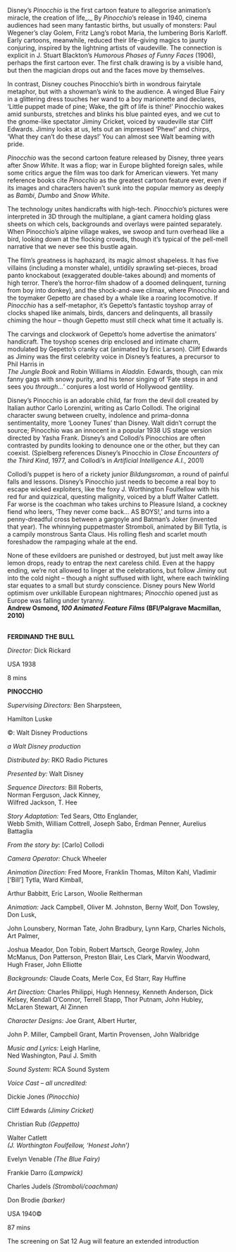 
Disney’s _Pinocchio_ is the first cartoon feature to allegorise animation’s miracle, the creation of life_._ By _Pinocchio_’s release in 1940, cinema audiences had seen many fantastic births, but usually of monsters: Paul Wegener’s clay Golem, Fritz Lang’s robot Maria, the lumbering Boris Karloff. Early cartoons, meanwhile, reduced their life-giving magics to jaunty conjuring, inspired by the lightning artists of vaudeville. The connection is explicit in J. Stuart Blackton’s _Humorous Phases of Funny Faces_ (1906), perhaps the first cartoon ever. The first chalk drawing is by a visible hand, but then the magician drops out and the faces move by themselves.

In contrast, Disney couches Pinocchio’s birth in wondrous fairytale metaphor, but with a showman’s wink to the audience. A winged Blue Fairy in a glittering dress touches her wand to a boy marionette and declares, ‘Little puppet made of pine; Wake, the gift of life is thine!’ Pinocchio wakes amid sunbursts, stretches and blinks his blue painted eyes, and we cut to the gnome-like spectator Jiminy Cricket, voiced by vaudeville star Cliff Edwards. Jiminy looks at us, lets out an impressed ‘Phew!’ and chirps, ‘What they can’t do these days!’ You can almost see Walt beaming with pride.

_Pinocchio_ was the second cartoon feature released by Disney, three years after _Snow White_. It was a flop; war in Europe blighted foreign sales, while some critics argue the film was too dark for American viewers. Yet many reference books cite _Pinocchio_ as the greatest cartoon feature ever, even if its images and characters haven’t sunk into the popular memory as deeply as _Bambi_, _Dumbo_ and _Snow White_.

The technology unites handicrafts with high-tech. _Pinocchio_’s pictures were interpreted in 3D through the multiplane, a giant camera holding glass sheets on which cels, backgrounds and overlays were painted separately. When Pinocchio’s alpine village wakes, we swoop and turn overhead like a bird, looking down at the flocking crowds, though it’s typical of the pell-mell narrative that we never see this bustle again.

The film’s greatness is haphazard, its magic almost shapeless. It has five villains (including a monster whale), untidily sprawling set-pieces, broad panto knockabout (exaggerated double-takes abound) and moments of high terror. There’s the horror-film shadow of a doomed delinquent, turning from boy into donkey), and the shock-and-awe climax, where Pinocchio and the toymaker Gepetto are chased by a whale like a roaring locomotive. If _Pinocchio_ has a self-metaphor, it’s Gepetto’s fantastic toyshop array of clocks shaped like animals, birds, dancers and delinquents, all brassily chiming the hour – though Gepetto must still check what time it actually is.

The carvings and clockwork of Gepetto’s home advertise the animators’ handicraft. The toyshop scenes drip enclosed and intimate charm, modulated by Gepetto’s cranky cat (animated by Eric Larson). Cliff Edwards as Jiminy was the first celebrity voice in Disney’s features, a precursor to Phil Harris in  
_The Jungle Book_ and Robin Williams in _Aladdin._ Edwards, though, can mix fanny gags with snowy purity, and his tenor singing of ‘Fate steps in and sees you _through…_’ conjures a lost world of Hollywood gentility.

Disney’s Pinocchio is an adorable child, far from the devil doll created by Italian author Carlo Lorenzini, writing as Carlo Collodi. The original character swung between cruelty, indolence and prima-donna sentimentality, more ‘Looney Tunes’ than Disney. Walt didn’t corrupt the source; Pinocchio was an innocent in a popular 1938 US stage version directed by Yasha Frank. Disney’s and Collodi’s Pinocchios are often contrasted by pundits looking to denounce one or the other, but they can coexist. (Spielberg references Disney’s Pinocchio in _Close Encounters of the Third Kind_, 1977, and Collodi’s in _Artificial Intelligence A.I._, 2001)

Collodi’s puppet is hero of a rickety junior _Bildungsroman_, a round of painful falls and lessons. Disney’s Pinocchio just needs to become a real boy to escape wicked exploiters, like the foxy J. Worthington Foulfellow with his red fur and quizzical, questing malignity, voiced by a bluff Walter Catlett. Far worse is the coachman who takes urchins to Pleasure Island, a cockney fiend who leers, ‘They never come back… AS BOYS!,’ and turns into a penny-dreadful cross between a gargoyle and Batman’s Joker (invented that year). The whinnying puppetmaster Stromboli, animated by Bill Tytla, is a campily monstrous Santa Claus. His rolling flesh and scarlet mouth foreshadow the rampaging whale at the end.

None of these evildoers are punished or destroyed, but just melt away like lemon drops, ready to entrap the next careless child. Even at the happy ending, we’re not allowed to linger at the celebrations, but follow Jiminy out into the cold night – though a night suffused with light, where each twinkling star equates to a small but sturdy conscience. Disney pours New World optimism over unkillable European nightmares; _Pinocchio_ opened just as Europe was falling under tyranny.  
**Andrew Osmond, _100 Animated Feature Films_ (BFI/Palgrave Macmillan, 2010)**
<br><br>

**FERDINAND THE BULL**<br>

_Director:_ Dick Rickard<br>

USA 1938<br>

8 mins

**PINOCCHIO**<br>

_Supervising Directors:_ Ben Sharpsteen,

Hamilton Luske<br>

©: Walt Disney Productions<br>

_a Walt Disney production_<br>

_Distributed by:_ RKO Radio Pictures<br>

_Presented by:_ Walt Disney<br>

_Sequence Directors:_ Bill Roberts,  
Norman Ferguson, Jack Kinney,  
Wilfred Jackson, T. Hee<br>

_Story Adaptation:_ Ted Sears, Otto Englander,  
Webb Smith, William Cottrell, Joseph Sabo, Erdman Penner, Aurelius Battaglia<br>

_From the story by:_ [Carlo] Collodi<br>

_Camera Operator:_ Chuck Wheeler<br>

_Animation Direction:_ Fred Moore, Franklin Thomas, Milton Kahl, Vladimir [‘Bill’] Tytla, Ward Kimball,

Arthur Babbitt, Eric Larson, Woolie Reitherman<br>

_Animation:_ Jack Campbell, Oliver M. Johnston, Berny Wolf, Don Towsley, Don Lusk,

John Lounsbery, Norman Tate, John Bradbury, Lynn Karp, Charles Nichols, Art Palmer,

Joshua Meador, Don Tobin, Robert Martsch, George Rowley, John McManus, Don Patterson, Preston Blair, Les Clark, Marvin Woodward,  
Hugh Fraser, John Elliotte<br>

_Backgrounds:_ Claude Coats, Merle Cox, Ed Starr, Ray Huffine<br>

_Art Direction:_ Charles Philippi, Hugh Hennesy, Kenneth Anderson, Dick Kelsey, Kendall O’Connor, Terrell Stapp, Thor Putnam, John Hubley,  
McLaren Stewart, Al Zinnen<br>

_Character Designs:_ Joe Grant, Albert Hurter,

John P. Miller, Campbell Grant, Martin Provensen, John Walbridge<br>

_Music and Lyrics:_ Leigh Harline,  
Ned Washington, Paul J. Smith<br>

_Sound System:_ RCA Sound System<br>

_Voice Cast – all uncredited:_<br>

Dickie Jones _(Pinocchio)_<br>

Cliff Edwards _(Jiminy Cricket)_<br>

Christian Rub _(Geppetto)_<br>

Walter Catlett  
_(J. Worthington Foulfellow, ‘Honest John’)_<br>

Evelyn Venable _(The Blue Fairy)_<br>

Frankie Darro _(Lampwick)_<br>

Charles Judels _(Stromboli/coachman)_<br>

Don Brodie _(barker)_<br>

USA 1940©<br>

87 mins

The screening on Sat 12 Aug will feature an extended introduction<br>
<br>
<!--stackedit_data:
eyJoaXN0b3J5IjpbLTIxMjAwMDk2NDJdfQ==
-->